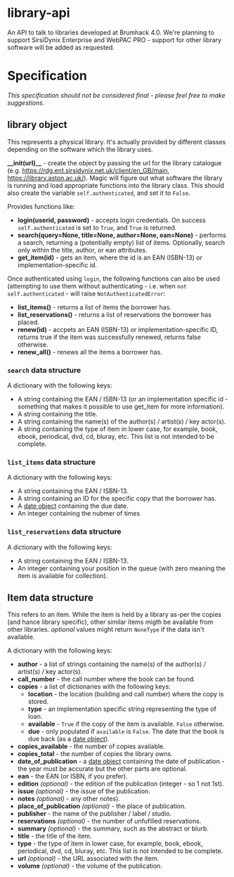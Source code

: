 # library-api #

An API to talk to libraries developed at Brumhack 4.0. We're planning to support SirsiDynix Enterprise and WebPAC PRO - support for other library software will be added  as requested.

# Specification #

_This specification should not be considered final - please feel free to make suggestions._

## library object ##

This represents a physical library. It's actually provided by different classes depending on the software which the library uses.

**\__init(url)__** - create the object by passing the url for the library catalogue (e.g. <https://rdg.ent.sirsidynix.net.uk/client/en_GB/main>, <https://library.aston.ac.uk/>). Magic will figure out what software the library is running and load appropriate functions into the library class. This should also create the variable `self.authenticated`, and set it to `False`.

Provides functions like:
* **login(userid, password)** - accepts login credentials. On success `self.authenticated` is set to `True`, and `True` is returned.
* **search(query=None, title=None, author=None, ean=None)** - performs a search, returning a (potentially empty) list of items. Optionally, search only within the title, author, or ean attributes.
* **get_item(id)** - gets an item, where the id is an EAN (ISBN-13) or implementation-specific id.

Once authenticated using `login`, the following functions can also be used (attempting to use them without authenticating - i.e. when `not self.authenticated` - will raise `NotAuthenticatedError`:
* **list_items()** - returns a list of items the borrower has.
* **list_reservations()** - returns a list of reservations the borrower has placed.
* **renew(id)** - accpets an EAN (ISBN-13) or implementation-specific ID, returns true if the item was successfully renewed, returns false otherwise.
* **renew_all()** - renews all the items a borrower has.

### `search` data structure ###

A dictionary with the following keys:

* A string containing the EAN / ISBN-13 (or an implementation specific id - something that makes it possible to use get_item for more information).
* A string containing the title.
* A string containing the name(s) of the author(s) / artist(s) / key actor(s).
* A string containing the type of item in lower case, for example, book, ebook, periodical, dvd, cd, bluray, etc. This list is not intended to be complete.

### `list_items` data structure ###

A dictionary with the following keys:

* A string containing the EAN / ISBN-13.
* A string containing an ID for the specific copy that the borrower has.
* A [date object](https://docs.python.org/3/library/datetime.html#datetime.date) containing the due date.
* An integer containing the nubmer of times

### `list_reservations` data structure ###

A dictionary with the following keys:

* A string containing the EAN / ISBN-13.
* An integer containing your position in the queue (with zero meaning the item is available for collection).

## Item data structure ##

This refers to an item. While the item is held by a library as-per the copies (and hance library specific), other similar items migth be available from other libraries. _optional_ values might return `NoneType` if the data isn't available.

A dictionary with the following keys:

* **author** - a list of strings containing the name(s) of the author(s) / artist(s) / key actor(s).
* **call_number** - the call number where the book can be found.
* **copies** - a list of dictionaries with the following keys:
  * **location** - the location (building and call number) where the copy is stored.
  * **type** - an implementation specific string representing the type of loan.
  * **available** - `True` if the copy of the item is available. `False` otherwise.
  * **due** - only populated if `available` is `False`. The date that the book is due back (as a [date object](https://docs.python.org/3/library/datetime.html#datetime.date)).
* **copies_available** - the number of copies available.
* **copies_total** - the number of copies the library owns.
* **date_of_publication** - a [date object](https://docs.python.org/3/library/datetime.html#datetime.date) containing the date of publication - the year must be accurate but the other parts are optional.
* **ean** - the EAN (or ISBN, if you prefer).
* **edition** _(optional)_ - the edition of the publication (integer - so 1 not 1st).
* **issue** _(optional)_ - the issue of the publication.
* **notes** _(optional)_ - any other notes).
* **place_of_publication** _(optional)_ - the place of publication.
* **publisher** - the name of the publisher / label / studio.
* **reservations** _(optional)_ - the number of unfufilled reservations.
* **summary** _(optional)_ - the summary, such as the abstract or blurb.
* **title** - the title of the item.
* **type** - the type of item in lower case, for example, book, ebook, periodical, dvd, cd, bluray, etc. This list is not intended to be complete.
* **url** _(optional)_ - the URL associated with the item.
* **volume** _(optional)_ - the volume of the publication.
